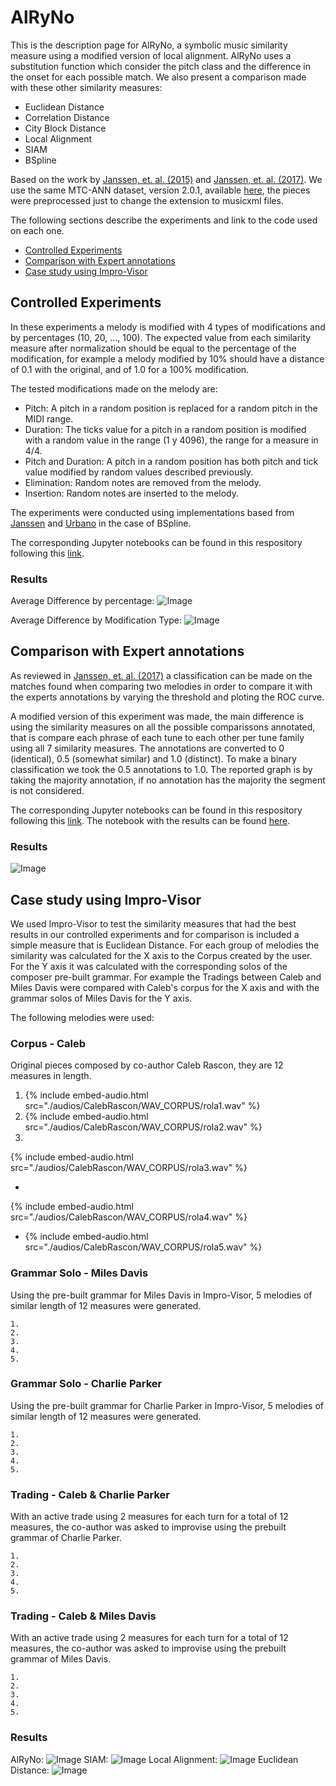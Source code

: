 # AlRyNo 

This is the description page for AlRyNo, a symbolic music similarity measure using a modified version of local alignment. AlRyNo uses a substitution function which consider the pitch class and the difference in the onset for each possible match.
We also present a comparison made with these other similarity measures:
  * Euclidean Distance
  * Correlation Distance
  * City Block Distance
  * Local Alignment
  * SIAM
  * BSpline

Based on the work by  [Janssen, et. al. (2015)](https://dspace.library.uu.nl/handle/1874/321370 ) and [Janssen, et. al. (2017)](https://www.tandfonline.com/doi/pdf/10.1080/09298215.2017.1316292). We use the same MTC-ANN dataset, version 2.0.1, available [here](http://www.liederenbank.nl/mtc/#), the pieces were preprocessed just to change the extension to musicxml files.

The following sections describe the experiments and link to the code used on each one.

 * [Controlled Experiments](#controlled-experiments)
 * [Comparison with Expert annotations](#Comparison-with-expert-annotations)
 * [Case study using Impro-Visor](#case-study-using-impro-visor)

## Controlled Experiments

In these experiments a melody is modified with 4 types of modifications and by percentages (10, 20, ..., 100). The expected value from each similarity measure after normalization should be equal to the percentage of the modification, for example a melody modified by 10% should have a distance of 0.1 with the original, and of 1.0 for a 100% modification.

The tested modifications made on the melody are:

 * Pitch: A pitch in a random position is replaced for a random pitch in the MIDI range.
 * Duration: The ticks value for a pitch in a random position is modified with a random value in the range (1 y 4096), the range for a measure in 4/4.
 * Pitch and Duration: A pitch in a random position has both pitch and tick value modified by random values described previously.
 * Elimination: Random notes are removed from the melody.
 * Insertion: Random notes are inserted to the melody.

The experiments were conducted using implementations based from [Janssen](https://github.com/BeritJanssen/MelodicOccurrences) and [Urbano](https://github.com/julian-urbano/MelodyShape) in the case of BSpline.

The corresponding Jupyter notebooks can be found in this respository following this [link](https://github.com/Sirivasv/AlRyNo_draft/tree/main/ControlledExperiments).

### Results

Average Difference by percentage:
![Image](./images/grafica_diferencias_promedio_transformaciones.png)

Average Difference by Modification Type:
![Image](./images/grafica_diferencias_promedio_por_tipo_transformacion.png)


## Comparison with Expert annotations

As reviewed in [Janssen, et. al. (2017)](https://www.tandfonline.com/doi/pdf/10.1080/09298215.2017.1316292) a classification can be made on the matches found when comparing two melodies in order to compare it with the experts annotations by varying the threshold and ploting the ROC curve.

A modified version of this experiment was made, the main difference is using the similarity measures on all the possible comparissons annotated, that is compare each phrase of each tune to each other per tune family using all 7 similarity measures. The annotations are converted to 0 (identical), 0.5 (somewhat similar) and 1.0 (distinct). To make a binary classification we took the 0.5 annotations to 1.0. The reported graph is by taking the majority annotation, if no annotation has the majority the segment is not considered.

The corresponding Jupyter notebooks can be found in this respository following this [link](https://github.com/Sirivasv/AlRyNo_draft/tree/main/ROC_Analysis). The notebook with the results can be found [here](https://github.com/Sirivasv/AlRyNo_draft/blob/main/ROC_Analysis/ROC_ANALYSIS.ipynb).

### Results
![Image](./images/ROC_7.png)

## Case study using Impro-Visor

We used Impro-Visor to test the similarity measures that had the best results in our controlled experiments and for comparison is included a simple measure that is Euclidean Distance. For each group of melodies the similarity was calculated for the X axis to the Corpus created by the user. For the Y axis it was calculated with the corresponding solos of the composer pre-built grammar. For example the Tradings between Caleb and Miles Davis were compared with Caleb's corpus for the X axis and with the grammar solos of Miles Davis for the Y axis.

The following melodies were used:

### Corpus - Caleb
  Original pieces composed by co-author Caleb Rascon, they are 12 measures in length.

1. {% include embed-audio.html src="./audios/CalebRascon/WAV_CORPUS/rola1.wav" %}
2. {% include embed-audio.html src="./audios/CalebRascon/WAV_CORPUS/rola2.wav" %}
3.
{% include embed-audio.html src="./audios/CalebRascon/WAV_CORPUS/rola3.wav" %}

* 
{% include embed-audio.html src="./audios/CalebRascon/WAV_CORPUS/rola4.wav" %}

* {% include embed-audio.html src="./audios/CalebRascon/WAV_CORPUS/rola5.wav" %}


### Grammar Solo - Miles Davis
  Using the pre-built grammar for Miles Davis in Impro-Visor, 5 melodies of similar length of 12 measures were generated.
    
    1. 
    2.
    3.
    4.
    5.

### Grammar Solo - Charlie Parker
  Using the pre-built grammar for Charlie Parker in Impro-Visor, 5 melodies of similar length of 12 measures were generated.

    1. 
    2.
    3.
    4.
    5.

### Trading - Caleb & Charlie Parker
  With an active trade using 2 measures for each turn for a total of 12 measures, the co-author was asked to improvise using the prebuilt grammar of Charlie Parker.

    1. 
    2.
    3.
    4.
    5.
  
### Trading - Caleb & Miles Davis
  With an active trade using 2 measures for each turn for a total of 12 measures, the co-author was asked to improvise using the prebuilt grammar of Miles Davis.

    1. 
    2.
    3.
    4.
    5.

### Results
AlRyNo:
![Image](./images/2DPlane_AlRyNo.png)
SIAM:
![Image](./images/2DPlane_SIAM.png)
Local Alignment:
![Image](./images/2DPlane_LocalAlignment.png)
Euclidean Distance:
![Image](./images/2DPlane_EuclideanDistance.png)